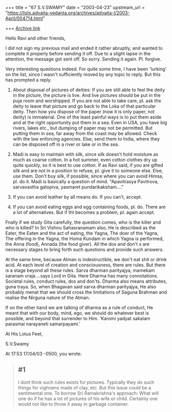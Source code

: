 +++
title = "67 S.V.SWAMY"
date = "2003-04-23"
upstream_url = "https://lists.advaita-vedanta.org/archives/advaita-l/2003-April/004714.html"

+++
[Archive link](https://lists.advaita-vedanta.org/archives/advaita-l/2003-April/004714.html)

Hello Ravi and other friends,

I did not sign my previous mail and ended it rather abruptly, and wanted to
complete it properly before sending it off. Due to a slight lapse in the
attention, the message got sent off. So sorry. Sending it again. Pl. forgive.

Very interesting questions indeed. For quite some time, I have been
'lurking' on the list, since I wasn't sufficiently moved by any topic to
reply. But this has prompted a reply.

1) About disposal of pictures of deities: If you are still able to feel the
deity in the picture, the picture is live. And live pictures should be put
in the puja room and worshipped. If you are not able to take care, pl. ask
the deity to leave that picture and go back to the Loka of that particular
deity. Then how you dispose of the paper (now it is only paper, not deiity)
is immaterial. One of the least painful ways is to put them aside and at
the right opportunity put them in a sea. Even in USA, you have big rivers,
lakes etc., but dumping of paper may not be permitted. But putting them in
sea, far away from the coast may be allowed. Check with the law enforcing
agencies. Else, send them to India, where they can be disposed off in a
river or lake or in the sea.

2) Madi is easy to maintain with silk, since silk doesn't hold moisture as
much as coarse cotton. In a hot summer, even cotton clothes dry up quite
quickly, so it is best to use cotton. If as Ravi said, if you are gifted
silk and are not in a position to refuse, pl. give it to someone else.
Else, use them. Don't buy silk, if possible, since where you can avoid
Himsa, pl. do it. Madi is basically a question of mind. "Apavitrasya
Pavitrova, sarvavastha gatopiva, yasmaret pundarikaksham...."

3) If you can avoid leather by all means do. If you can't, accept.

4) If you can avoid eating eggs and egg containing foods, pl. do. There are
a lot of alternatives. But if tht becomes a problem, pl. again accept.

Fnally if we study Gita carefully, the question comes, who is the killer
and who is killed? In Sri Vishnu Sahasranamam also, He is described as the
Eater, the Eaten and the act of eating, the Yagna, The doer of the Yagna,
The offering in the Yagna, the Homa Kundam in which Yagna is performed, the
Anna (food), Annada (the food giver). All the dos and don't s are necessary
stages to bring forth such questions and provide such answers.

At the same time, because Atman is indestructible, we don't eat shit or
drink acid. At each level of creation and consciousness, there are rules.
But there is a stage beyond all these rules. Sarva dharman parityajya,
mamekam saranam vraja....says Lord in Gita. Here Dharma has many
connotations. Societal rules, conduct rules, dos and don'ts. Dharma also
means attributes, guna traya. So, when Bhagavan said sarva dharman
parityajya, He also probably menat that we should cross the limitations of
Saguna Brahman and realise the Nirguna nature of the Atman.

If on the other hand we are talking of dharma as a rule of conduct, He
meant that with our body, mind, ego, we should do whatever best is
possible, and beyond that surrender to Him. 'Karomi yadyat sakalam parasmai
narayaneti samarpayami.'

At His Lotus Feet,

S.V.Swamy




At 17:53 17/04/03 -0500, you wrote:
>#1
>--
>
>I dont think such rules exists for pictures. Typically they do such things
>for vighrams made of clay, etc.  But  this issue could be a sentimental one.
>To borrow Sri Ramakrishna's approach: What will one do if he has a lot of
>pictures of his wife or child. Certainly one would not like to throw it away
>in garbage container.
>

